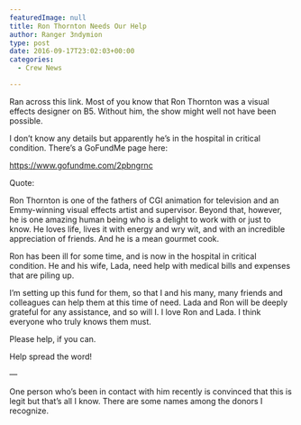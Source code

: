 ```yaml
---
featuredImage: null
title: Ron Thornton Needs Our Help
author: Ranger 3ndymion
type: post
date: 2016-09-17T23:02:03+00:00
categories:
  - Crew News

---
```

Ran across this link. Most of you know that Ron Thornton was a visual effects designer on B5. Without him, the show might well not have been possible.

I don&#8217;t know any details but apparently he&#8217;s in the hospital in critical condition. There&#8217;s a GoFundMe page here:

<https://www.gofundme.com/2pbngrnc>

Quote:

Ron Thornton is one of the fathers of CGI animation for television and an Emmy-winning visual effects artist and supervisor. Beyond that, however, he is one amazing human being who is a delight to work with or just to know. He loves life, lives it with energy and wry wit, and with an incredible appreciation of friends. And he is a mean gourmet cook.

Ron has been ill for some time, and is now in the hospital in critical condition. He and his wife, Lada, need help with medical bills and expenses that are piling up.

I&#8217;m setting up this fund for them, so that I and his many, many friends and colleagues can help them at this time of need. Lada and Ron will be deeply grateful for any assistance, and so will I. I love Ron and Lada. I think everyone who truly knows them must.

Please help, if you can.

Help spread the word!

—

One person who&#8217;s been in contact with him recently is convinced that this is legit but that&#8217;s all I know. There are some names among the donors I recognize.
